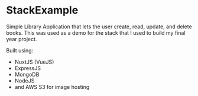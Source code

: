# StackExample
 Simple Library Application that lets the user create, read, update, and delete books. This was used as a demo for the stack that I used to build my final year project.
 
 Built using:
 
- NuxtJS (VueJS)
- ExpressJS
- MongoDB
- NodeJS
- and AWS S3 for image hosting
